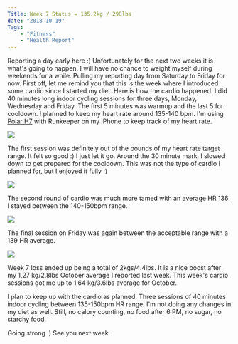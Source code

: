 ```yaml
---
Title: Week 7 Status = 135.2kg / 298lbs
date: "2018-10-19" 
Tags: 
    - "Fitness"
    - "Health Report"
---
```


Reporting a day early here :) Unfortunately for the next two weeks it is what's going to happen. I will have no chance to weight myself during weekends for a while. Pulling my reporting day from Saturday to Friday for now.
First off, let me remind you that this is the week where I introduced some cardio since I started my diet. Here is how the cardio happened. I did 40 minutes long indoor cycling sessions for three days, Monday, Wednesday and Friday. The first 5 minutes was warmup and the last 5 for cooldown. I planned to keep my heart rate around 135-140 bpm. I'm using [Polar H7](https://amzn.to/2CUhhqj) with Runkeeper on my iPhone to keep track of my heart rate.

![](/media/2018/cardio-1.png)

The first session was definitely out of the bounds of my heart rate target range. It felt so good :) I just let it go. Around the 30 minute mark, I slowed down to get prepared for the cooldown. This was not the type of cardio I planned for, but I enjoyed it fully :)

![](/media/2018/cardio-2.png)

The second round of cardio was much more tamed with an average HR 136. I stayed between the 140-150bpm range.

![](/media/2018/cardio-3.png)

The final session on Friday was again between the acceptable range with a 139 HR average.

![](/media/2018/week7-results.png)

Week 7 loss ended up being a total of 2kgs/4.4lbs. It is a nice boost after my 1,27 kg/2.8lbs October average I reported last week. This week's cardio sessions got me up to 1,64 kg/3.6lbs average for October.

I plan to keep up with the cardio as planned. Three sessions of 40 minutes indoor cycling between 135-150bpm HR range. I'm not doing any changes in my diet as well. Still, no calory counting, no food after 6 PM, no sugar, no starchy food.

Going strong :) See you next week.